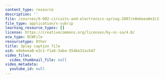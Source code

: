 ```yaml
---
content_type: resource
description: ''
file: /courses/6-002-circuits-and-electronics-spring-2007/e0ebeea0e2c1f1a63aba554be31acb47_COdQmA9g9S8.srt
file_type: application/x-subrip
learning_resource_types: []
license: https://creativecommons.org/licenses/by-nc-sa/4.0/
ocw_type: OCWFile
resourcetype: Other
title: 3play caption file
uid: e0ebeea0-e2c1-f1a6-3aba-554be31acb47
video_files:
  video_thumbnail_file: null
video_metadata:
  youtube_id: null
---
```

